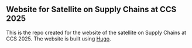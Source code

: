 ## Website for Satellite on Supply Chains at CCS 2025 

This is the repo created for the website of the satellite on Supply Chains at CCS 2025. The website is built using [Hugo](https://gohugo.io/).